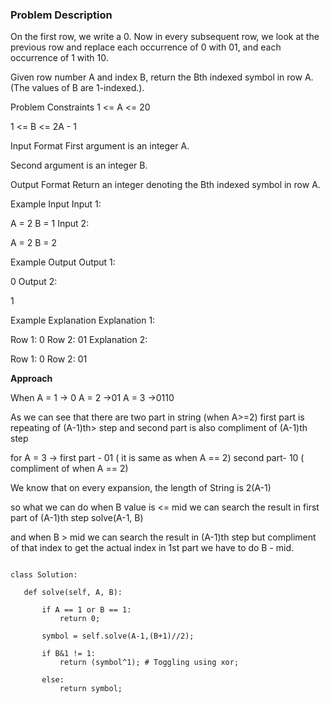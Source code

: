 ### Problem Description

On the first row, we write a 0. Now in every subsequent row, we look at the previous row and replace each occurrence of 0 with 01, 
and each occurrence of 1 with 10.

Given row number A and index B, return the Bth indexed symbol in row A. (The values of B are 1-indexed.).



Problem Constraints
1 <= A <= 20

1 <= B <= 2A - 1



Input Format
First argument is an integer A.

Second argument is an integer B.



Output Format
Return an integer denoting the Bth indexed symbol in row A.



Example Input
Input 1:

 A = 2
 B = 1
Input 2:

 A = 2
 B = 2


Example Output
Output 1:

 0
Output 2:

 1


Example Explanation
Explanation 1:

 Row 1: 0
 Row 2: 01
Explanation 2:

 Row 1: 0
 Row 2: 01
 
 
 **Approach**
 
 When
A = 1 -> 0
A = 2 ->01
A = 3 ->0110

As we can see that there are two part in string (when A>=2)
first part is repeating of (A-1)th> step and second part is also compliment of (A-1)th step

for A = 3 -> first part - 01 ( it is same as when A == 2) second part- 10 ( compliment of when A == 2)

We know that on every expansion, the length of String is 2(A-1)

so what we can do when B value is <= mid we can search the result in first part of (A-1)th step solve(A-1, B)

and when B > mid we can search the result in (A-1)th step but compliment of that index to get the actual index in 1st part we have to do B - mid.
 
 
 
 ```
 
 class Solution:

    def solve(self, A, B):

        if A == 1 or B == 1:
            return 0;
        
        symbol = self.solve(A-1,(B+1)//2);

        if B&1 != 1:
            return (symbol^1); # Toggling using xor;
        
        else:
            return symbol;
 
 ```
